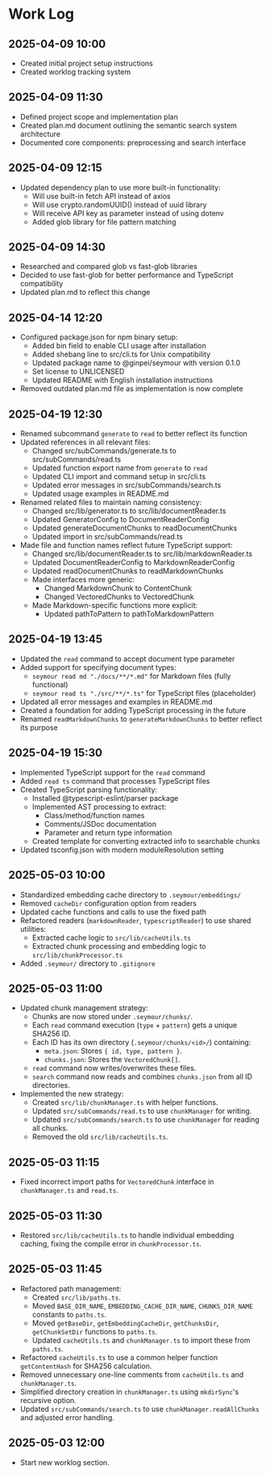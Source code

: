 # Work Log

## 2025-04-09 10:00
- Created initial project setup instructions
- Created worklog tracking system

## 2025-04-09 11:30
- Defined project scope and implementation plan
- Created plan.md document outlining the semantic search system architecture
- Documented core components: preprocessing and search interface

## 2025-04-09 12:15
- Updated dependency plan to use more built-in functionality:
  - Will use built-in fetch API instead of axios
  - Will use crypto.randomUUID() instead of uuid library
  - Will receive API key as parameter instead of using dotenv
  - Added glob library for file pattern matching

## 2025-04-09 14:30
- Researched and compared glob vs fast-glob libraries
- Decided to use fast-glob for better performance and TypeScript compatibility
- Updated plan.md to reflect this change

## 2025-04-14 12:20
- Configured package.json for npm binary setup:
  - Added bin field to enable CLI usage after installation
  - Added shebang line to src/cli.ts for Unix compatibility
  - Updated package name to @ginpei/seymour with version 0.1.0
  - Set license to UNLICENSED
  - Updated README with English installation instructions
- Removed outdated plan.md file as implementation is now complete

## 2025-04-19 12:30
- Renamed subcommand `generate` to `read` to better reflect its function
- Updated references in all relevant files:
  - Changed src/subCommands/generate.ts to src/subCommands/read.ts
  - Updated function export name from `generate` to `read`
  - Updated CLI import and command setup in src/cli.ts
  - Updated error messages in src/subCommands/search.ts
  - Updated usage examples in README.md
- Renamed related files to maintain naming consistency:
  - Changed src/lib/generator.ts to src/lib/documentReader.ts
  - Updated GeneratorConfig to DocumentReaderConfig
  - Updated generateDocumentChunks to readDocumentChunks
  - Updated import in src/subCommands/read.ts
- Made file and function names reflect future TypeScript support:
  - Changed src/lib/documentReader.ts to src/lib/markdownReader.ts
  - Updated DocumentReaderConfig to MarkdownReaderConfig
  - Updated readDocumentChunks to readMarkdownChunks
  - Made interfaces more generic:
    - Changed MarkdownChunk to ContentChunk
    - Changed VectoredChunks to VectoredChunk
  - Made Markdown-specific functions more explicit:
    - Updated pathToPattern to pathToMarkdownPattern

## 2025-04-19 13:45
- Updated the `read` command to accept document type parameter
- Added support for specifying document types:
  - `seymour read md "./docs/**/*.md"` for Markdown files (fully functional)
  - `seymour read ts "./src/**/*.ts"` for TypeScript files (placeholder)
- Updated all error messages and examples in README.md
- Created a foundation for adding TypeScript processing in the future
- Renamed `readMarkdownChunks` to `generateMarkdownChunks` to better reflect its purpose

## 2025-04-19 15:30
- Implemented TypeScript support for the `read` command
- Added `read ts` command that processes TypeScript files
- Created TypeScript parsing functionality:
  - Installed @typescript-eslint/parser package
  - Implemented AST processing to extract:
    - Class/method/function names
    - Comments/JSDoc documentation
    - Parameter and return type information
  - Created template for converting extracted info to searchable chunks
- Updated tsconfig.json with modern moduleResolution setting

## 2025-05-03 10:00
- Standardized embedding cache directory to `.seymour/embeddings/`
- Removed `cacheDir` configuration option from readers
- Updated cache functions and calls to use the fixed path
- Refactored readers (`markdownReader`, `typescriptReader`) to use shared utilities:
  - Extracted cache logic to `src/lib/cacheUtils.ts`
  - Extracted chunk processing and embedding logic to `src/lib/chunkProcessor.ts`
- Added `.seymour/` directory to `.gitignore`

## 2025-05-03 11:00
- Updated chunk management strategy:
  - Chunks are now stored under `.seymour/chunks/`.
  - Each `read` command execution (`type` + `pattern`) gets a unique SHA256 ID.
  - Each ID has its own directory (`.seymour/chunks/<id>/`) containing:
    - `meta.json`: Stores `{ id, type, pattern }`.
    - `chunks.json`: Stores the `VectoredChunk[]`.
  - `read` command now writes/overwrites these files.
  - `search` command now reads and combines `chunks.json` from all ID directories.
- Implemented the new strategy:
  - Created `src/lib/chunkManager.ts` with helper functions.
  - Updated `src/subCommands/read.ts` to use `chunkManager` for writing.
  - Updated `src/subCommands/search.ts` to use `chunkManager` for reading all chunks.
  - Removed the old `src/lib/cacheUtils.ts`.

## 2025-05-03 11:15
- Fixed incorrect import paths for `VectoredChunk` interface in `chunkManager.ts` and `read.ts`.

## 2025-05-03 11:30
- Restored `src/lib/cacheUtils.ts` to handle individual embedding caching, fixing the compile error in `chunkProcessor.ts`.

## 2025-05-03 11:45
- Refactored path management:
  - Created `src/lib/paths.ts`.
  - Moved `BASE_DIR_NAME`, `EMBEDDING_CACHE_DIR_NAME`, `CHUNKS_DIR_NAME` constants to `paths.ts`.
  - Moved `getBaseDir`, `getEmbeddingCacheDir`, `getChunksDir`, `getChunkSetDir` functions to `paths.ts`.
  - Updated `cacheUtils.ts` and `chunkManager.ts` to import these from `paths.ts`.
- Refactored `cacheUtils.ts` to use a common helper function `getContentHash` for SHA256 calculation.
- Removed unnecessary one-line comments from `cacheUtils.ts` and `chunkManager.ts`.
- Simplified directory creation in `chunkManager.ts` using `mkdirSync`'s recursive option.
- Updated `src/subCommands/search.ts` to use `chunkManager.readAllChunks` and adjusted error handling.

## 2025-05-03 12:00
- Start new worklog section.